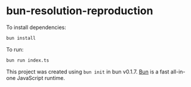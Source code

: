 # bun-resolution-reproduction

To install dependencies:

```bash
bun install
```

To run:

```bash
bun run index.ts
```

This project was created using `bun init` in bun v0.1.7. [Bun](https://bun.sh) is a fast all-in-one JavaScript runtime.
